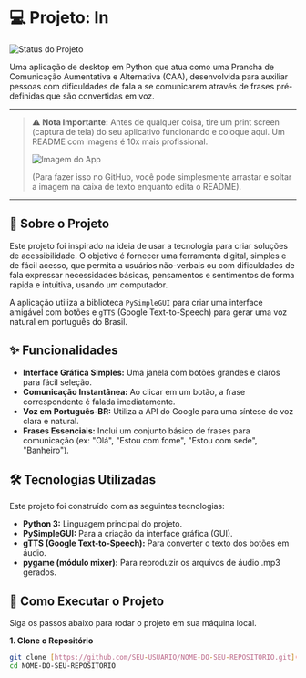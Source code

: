 # 💻 Projeto: In

![Status do Projeto](https://img.shields.io/badge/Status-Conclu%C3%ADdo-brightgreen)

Uma aplicação de desktop em Python que atua como uma Prancha de Comunicação Aumentativa e Alternativa (CAA), desenvolvida para auxiliar pessoas com dificuldades de fala a se comunicarem através de frases pré-definidas que são convertidas em voz.

---

> **⚠️ Nota Importante:**
> Antes de qualquer coisa, tire um print screen (captura de tela) do seu aplicativo funcionando e coloque aqui. Um README com imagens é 10x mais profissional.
> 
> ![Imagem do App](aqui_vai_o_link_da_sua_imagem.png)
> 
> (Para fazer isso no GitHub, você pode simplesmente arrastar e soltar a imagem na caixa de texto enquanto edita o README).

---

## 🎯 Sobre o Projeto

Este projeto foi inspirado na ideia de usar a tecnologia para criar soluções de acessibilidade. O objetivo é fornecer uma ferramenta digital, simples e de fácil acesso, que permita a usuários não-verbais ou com dificuldades de fala expressar necessidades básicas, pensamentos e sentimentos de forma rápida e intuitiva, usando um computador.

A aplicação utiliza a biblioteca `PySimpleGUI` para criar uma interface amigável com botões e `gTTS` (Google Text-to-Speech) para gerar uma voz natural em português do Brasil.

## ✨ Funcionalidades

* **Interface Gráfica Simples:** Uma janela com botões grandes e claros para fácil seleção.
* **Comunicação Instantânea:** Ao clicar em um botão, a frase correspondente é falada imediatamente.
* **Voz em Português-BR:** Utiliza a API do Google para uma síntese de voz clara e natural.
* **Frases Essenciais:** Inclui um conjunto básico de frases para comunicação (ex: "Olá", "Estou com fome", "Estou com sede", "Banheiro").

## 🛠️ Tecnologias Utilizadas

Este projeto foi construído com as seguintes tecnologias:

* **Python 3:** Linguagem principal do projeto.
* **PySimpleGUI:** Para a criação da interface gráfica (GUI).
* **gTTS (Google Text-to-Speech):** Para converter o texto dos botões em áudio.
* **pygame (módulo mixer):** Para reproduzir os arquivos de áudio .mp3 gerados.

## 🚀 Como Executar o Projeto

Siga os passos abaixo para rodar o projeto em sua máquina local.

**1. Clone o Repositório**
```bash
git clone [https://github.com/SEU-USUARIO/NOME-DO-SEU-REPOSITORIO.git](https://github.com/SEU-USUARIO/NOME-DO-SEU-REPOSITORIO.git)
cd NOME-DO-SEU-REPOSITORIO
